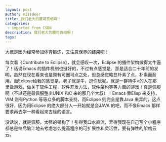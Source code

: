 ```yaml
---
layout: post
author: missdeer
title: 我们老大的腰可真细啊！
categories: 
 - imported from CSDN
description: 我们老大的腰可真细啊！
tags: 
---
```


大概是因为经常参加体育锻炼，又注意保养的结果吧！

每次看《Contribute to Eclipse》，就会感叹一次，Eclipse 的插件架构做得太牛逼了！话说Emacs 的插件机制也挺好的，不过有点感觉是，那是适合二十年前的发明，虽然在现在看来也是颇有可圈可点之处，但总感觉略显朴素了点，朴素而耐用。而Eclipse给我的感觉是，老子就是牛，逗你玩呢。就是一群特牛×的人在那里做游戏，做关于软件工程，软件开发方法，软件架构等等方面的游戏！真是佩服啊（不过还是最佩服整出UNIX 和C 来的那几个大叔）！Emacs 靠Elisp 来支持，VIM 则有Python 等等众多的脚本支持，而Eclipse 则完全是靠Java 来弄的，这点很好，因为用Eclipse 的绝大部分人一开始就是会JAVA 的吧，而不像Emacs 那样要求再去学一种看起来古怪的语言。

没话说，就是佩服，太强的架构了！引得我口水直流，弄得我现在自己写个小程序都总是绞尽脑汁地去考虑怎么提高程序的可扩展性和灵活性，要有弹性的架构云云。
